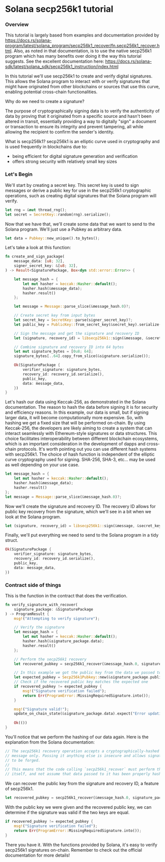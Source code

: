# Solana secp256k1 tutorial

### Overview

This tutorial is largely based from examples and documentation provided by https://docs.rs/solana-program/latest/solana_program/secp256k1_recover/fn.secp256k1_recover.html. 
Also, as noted in that documentation, is to use the native secp256k1 program which has many benefits over doing it the way this tutorial suggests. See the excellent documentation here: https://docs.rs/solana-sdk/latest/solana_sdk/secp256k1_instruction/index.html

In this tutorial we'll use secp256k1 to create and verify digital signatures. This allows the Solana program to interact with or verify signatures that might have originated from other blockchains or sources that use this curve, enabling potential cross-chain functionalities.

Why do we need to create a signature?

The purpose of cryptographically signing data is to verify the authenticity of data by proving that it originated from a specific source and hasn't been altered in transit, essentially providing a way to digitally "sign" a document or transaction to ensure its integrity and prevent tampering, all while allowing the recipient to confirm the sender's identity.

What is secp256k1? secp256k1 is an elliptic curve used in cryptography and is used frequently in blockchains due to:

- being efficient for digital signature generation and verification
- offers strong security with relatively small key sizes

### Let's Begin

We'll start by creating a secret key. This secret key is used to sign messages or derive a public key for use in the secp256k1 cryptographic operations, such as creating digital signatures that the Solana program will verify.
```rust
let rng = &mut thread_rng();
let secret = SecretKey::random(rng).serialize();
```

Now that we have that, we'll create some data that we want to send to the Solana program. We'll just use a Pubkey as arbitrary data.

```rust
let data = Pubkey::new_unique().to_bytes();
```

Let's take a look at this function:

```rust
fn create_and_sign_package(
    message_data: [u8; 32],
    signer_secret_key: &[u8; 32],
) -> Result<SignaturePackage, Box<dyn std::error::Error>> {

    let message_hash = {
        let mut hasher = keccak::Hasher::default();
        hasher.hash(&message_data);
        hasher.result()
    };

    let message = Message::parse_slice(&message_hash.0)?;

    // Create secret key from input bytes
    let secret_key = SecretKey::parse(signer_secret_key)?;
    let public_key = PublicKey::from_secret_key(&secret_key).serialize();

    // Sign the message and get the signature and recovery ID
    let (signature, recovery_id) = libsecp256k1::sign(&message, &secret_key);

    // Combine signature and recovery ID into 64 bytes
    let mut signature_bytes = [0u8; 64];
    signature_bytes[..64].copy_from_slice(&signature.serialize());

    Ok(SignaturePackage {
        verifier_signature: signature_bytes,
        recovery_id: recovery_id.serialize(),
        public_key,
        data: message_data,
    })
}
```

Let's hash our data using Keccak-256, as demonstrated in the Solana documentation. The reason to hash the data before signing it is for security and efficiency reasons. In this example, our data is small, but if signing larger data, it will become computationally more expensive. So, with hashing we get a fixed size that will be performed on-chain.
By using Keccak-256, the developers are likely aiming to create a system that can interact seamlessly with Ethereum-style signatures or data structures. This choice facilitates interoperability between different blockchain ecosystems, which is an important consideration in the development of dapps and cross-chain protocols.
It's worth pointing out you can use different hash systems with secp256k1. The choice of hash function is independent of the elliptic curve cryptography used for signing. SHA-256, SHA-3, etc... may be used as well depending on your use case.
```rust
let message_hash = {
    let mut hasher = keccak::Hasher::default();
    hasher.hash(&message_data);
    hasher.result()
};
let message = Message::parse_slice(&message_hash.0)?;
```

Now we'll create the signature and recovery ID. The recovery ID allows for public key recovery from the signature, which we'll see in a bit when we look at the Solana program.
```rust
let (signature, recovery_id) = libsecp256k1::sign(&message, &secret_key);
```

Finally, we'll put everything we need to send to the Solana program in a tidy struct.

```rust
Ok(SignaturePackage {
    verifier_signature: signature_bytes,
    recovery_id: recovery_id.serialize(),
    public_key,
    data: message_data,
})
```

### Contract side of things

This is the function in the contract that does the verification.
```rust
fn verify_signature_with_recover(
    signature_package: &SignaturePackage
) -> ProgramResult {
    msg!("Attempting to verify signature");

    // Verify the signature
    let message_hash = {
        let mut hasher = keccak::Hasher::default();
        hasher.hash(&signature_package.data);
        hasher.result()
    };

    // Perform the secp256k1 recovery
    let recovered_pubkey = secp256k1_recover(&message_hash.0, signature_package.recovery_id, &signature_package.verifier_signature).expect("Error recovering public key");

    // In this example we got the public key from the data we passed to the program, but it would also be possible to load it from an account.
    let expected_pubkey = Secp256k1Pubkey::new(&signature_package.public_key[1..65]);
    // Check if the recovered public key matches the expected one
    if recovered_pubkey != expected_pubkey {
        msg!("Signature verification failed");
        return Err(ProgramError::MissingRequiredSignature.into());
    }

    msg!("Signature valid!");
    update_on_chain_state(&signature_package.data).expect("Error updating on chain state.");
    
    Ok(())
}
```

You'll notice that we perform the hashing of our data again. Here is the explanation from the Solana documentation:
```rust
// The secp256k1 recovery operation accepts a cryptographically-hashed
// message only. Passing it anything else is insecure and allows signatures
// to be forged.
//
// This means that the code calling `secp256k1_recover` must perform the hash
// itself, and not assume that data passed to it has been properly hashed.
```

We can recover the public key from the signature and recovery ID, a feature of secp256k1.
```rust
let recovered_pubkey = secp256k1_recover(&message_hash.0, signature_package.recovery_id, &signature_package.verifier_signature).expect("Error recovering public key");
```

With the public key we were given and the recovered public key, we can determine if the signature was valid if the two keys are equal.
```rust
if recovered_pubkey != expected_pubkey {
    msg!("Signature verification failed");
    return Err(ProgramError::MissingRequiredSignature.into());
}
```

There you have it. With the functions provided by Solana, it's easy to verify secp256k1 signatures on-chain. Remember to check out the official documentation for more details!